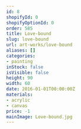 ```yaml
---
id: 8
shopifyId: 0
shopifyOptionId: 0
order: 585
title: Love-bound
slug: love-bound
url: art-works/love-bound
aliases: []
categories:
- painting
inStock: false
isVisible: false
height: 90
width: 60
date: 2016-01-01T00:00:00Z
materials:
- acrylic
- canvas
price: -1
mainImage: Love-bound.jpg
---
```

